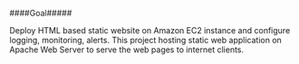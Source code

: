 ####Goal#####

Deploy HTML based static website on Amazon EC2 instance and configure logging, monitoring, alerts.  This project hosting static web application on Apache Web Server to serve the web pages to internet clients. 
